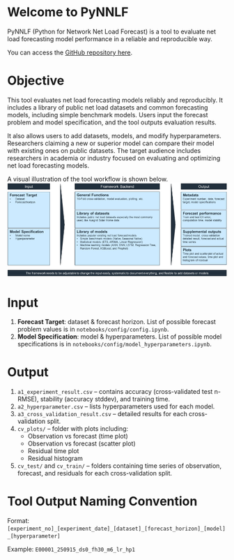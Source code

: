 # Welcome to PyNNLF
PyNNLF (Python for Network Net Load Forecast) is a tool to evaluate net load forecasting model performance in a reliable and reproducible way.

You can access the [GitHub repository here](https://github.com/mssamhan31/PyNNLF).

# Objective
This tool evaluates net load forecasting models reliably and reproducibly. It includes a library of public net load datasets and common forecasting models, including simple benchmark models. Users input the forecast problem and model specification, and the tool outputs evaluation results. 

It also allows users to add datasets, models, and modify hyperparameters. Researchers claiming a new or superior model can compare their model with existing ones on public datasets. The target audience includes researchers in academia or industry focused on evaluating and optimizing net load forecasting models. 

A visual illustration of the tool workflow is shown below.
![Home Illustration](img/home_illustration.png)

# Input
1. **Forecast Target**: dataset & forecast horizon. List of possible forecast problem values is in `notebooks/config/config.ipynb`.
2. **Model Specification**: model & hyperparameters. List of possible model specifications is in `notebooks/config/model_hyperparameters.ipynb`.

# Output
1. `a1_experiment_result.csv` – contains accuracy (cross-validated test n-RMSE), stability (accuracy stddev), and training time.
2. `a2_hyperparameter.csv` – lists hyperparameters used for each model.
3. `a3_cross_validation_result.csv` – detailed results for each cross-validation split.
4. `cv_plots/` – folder with plots including:
   - Observation vs forecast (time plot)
   - Observation vs forecast (scatter plot)
   - Residual time plot
   - Residual histogram
5. `cv_test/` and `cv_train/` – folders containing time series of observation, forecast, and residuals for each cross-validation split.

# Tool Output Naming Convention
Format:
`[experiment_no]_[experiment_date]_[dataset]_[forecast_horizon]_[model]_[hyperparameter]`

Example:
`E00001_250915_ds0_fh30_m6_lr_hp1`
